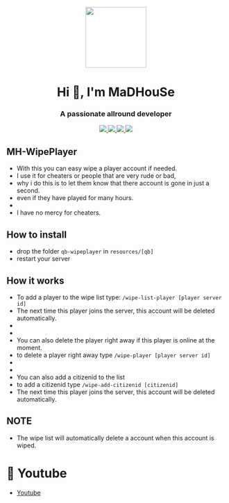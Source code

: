 <p align="center">
    <img width="140" src="https://icons.iconarchive.com/icons/iconarchive/red-orb-alphabet/128/Letter-M-icon.png" />  
    <h1 align="center">Hi 👋, I'm MaDHouSe</h1>
    <h3 align="center">A passionate allround developer </h3>    
</p>

<p align="center">
  <a href="https://github.com/MH-Scripts/mh-wipeplayer/issues">
    <img src="https://img.shields.io/github/issues/MH-Scripts/mh-wipeplayer"/> 
  </a>
  <a href="https://github.com/MH-Scripts/mh-wipeplayer/network/members">
    <img src="https://img.shields.io/github/forks/MH-Scripts/mh-wipeplayer"/> 
  </a>  
  <a href="https://github.com/MH-Scripts/mh-wipeplayer/stargazers">
    <img src="https://img.shields.io/github/stars/MH-Scripts/mh-wipeplayer?color=white"/> 
  </a>
  <a href="https://github.com/MH-Scripts/mh-wipeplayer/blob/main/LICENSE">
    <img src="https://img.shields.io/github/license/MH-Scripts/mh-wipeplayer?color=black"/> 
  </a>      
</p>


## MH-WipePlayer
- With this you can easy wipe a player account if needed.
- I use it for cheaters or people that are very rude or bad, 
- why i do this is to let them know that there account is gone in just a second.
- even if they have played for many hours.
- 
- I have no mercy for cheaters.

## How to install
- drop the folder `qb-wipeplayer` in `resources/[qb]`
- restart your server

## How it works
- To add a player to the wipe list type: `/wipe-list-player [player server id]`
- The next time this player joins the server, this account will be deleted automatically.
- 
- 
- You can also delete the player right away if this player is online at the moment.
- to delete a player right away type `/wipe-player [player server id]`
- 
- 
- You can also add a citizenid to the list
- to add a citizenid type `/wipe-add-citizenid [citizenid]`
- The next time this player joins the server, this account will be deleted automatically.

## NOTE
- The wipe list will automatically delete a account when this account is wiped.

# 🙈 Youtube
- [Youtube](https://www.youtube.com/c/MaDHouSe79)
